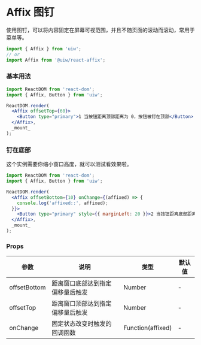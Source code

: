Affix 图钉
===

使用图钉，可以将内容固定在屏幕可视范围，并且不随页面的滚动而滚动，常用于菜单等。

```jsx
import { Affix } from 'uiw';
// or
import Affix from '@uiw/react-affix';
```

### 基本用法
 
<!--rehype:bgWhite=true&codeSandbox=true&codePen=true-->
```jsx
import ReactDOM from 'react-dom';
import { Affix, Button } from 'uiw';

ReactDOM.render(
  <Affix offsetTop={60}>
    <Button type="primary">1 当按钮距离顶部距离为 0，按钮被钉在顶部</Button>
  </Affix>,
  _mount_
);
```

### 钉在底部

这个实例需要你缩小窗口高度，就可以测试看效果啦。

<!--rehype:bgWhite=true&codeSandbox=true&codePen=true-->
```jsx
import ReactDOM from 'react-dom';
import { Affix, Button } from 'uiw';

ReactDOM.render(
  <Affix offsetBottom={10} onChange={(affixed) => {
    console.log('affixed::', affixed);
  }}>
    <Button type="primary" style={{ marginLeft: 20 }}>2 当按钮距离底部距离为 0，按钮被钉在底部</Button>
  </Affix>,
  _mount_
);
```

### Props

| 参数 | 说明 | 类型 | 默认值 |
|--------- |-------- |--------- |-------- |
| offsetBottom | 	距离窗口底部达到指定偏移量后触发 | Number| - |
| offsetTop | 	距离窗口顶部达到指定偏移量后触发 | Number| - |
| onChange | 		固定状态改变时触发的回调函数 | Function(affixed) | - |
